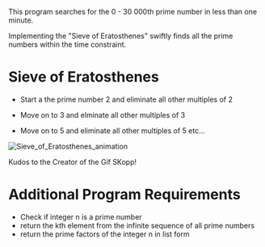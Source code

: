 This program searches for the 0 - 30 000th prime number in less than one minute.

Implementing the "Sieve of Eratosthenes" swiftly finds all the prime numbers within the time constraint.

# Sieve of Eratosthenes
- Start a the prime number 2 and eliminate all other multiples of 2

- Move on to 3 and elminate all other multiples of 3

- Move on to 5 and eliminate all other multiples of 5 etc...

![Sieve_of_Eratosthenes_animation](https://user-images.githubusercontent.com/59797227/105047827-d26d9f00-5a38-11eb-8242-3ca2cbfda342.gif)

Kudos to the Creator of the Gif SKopp!

# Additional Program Requirements
- Check if integer n is a prime number
- return the kth element from the infinite sequence of all prime numbers
- return the prime factors of the integer n in list form

